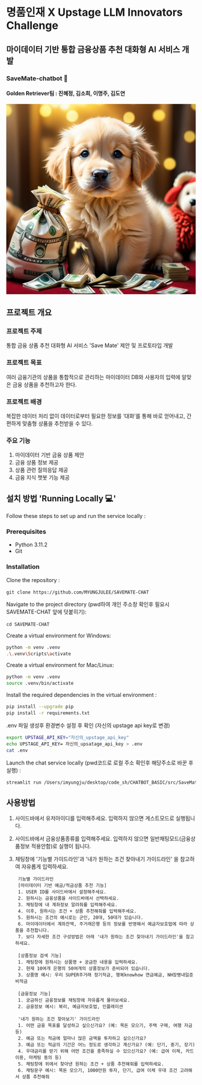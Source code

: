 # 명품인재 X Upstage LLM Innovators Challenge

## 마이데이터 기반 통합 금융상품 추천 대화형 AI 서비스 개발

### SaveMate-chatbot 🤖

#### Golden Retriever팀 : 진혜정, 김소희, 이명주, 김도연
![Save Mate](golden_retriever.jpg)

## 프로젝트 개요
### 프로젝트 주제
통합 금융 상품 추천 대화형 AI 서비스 'Save Mate' 제안 및 프로토타입 개발
### 프로젝트 목표
여러 금융기관의 상품을 통합적으로 관리하는 마이데이터 DB와 사용자의 입력에 알맞은 금융 상품을 추천하고자 한다.
### 프로젝트 배경
복잡한 데이터 처리 없이 데이터로부터 필요한 정보를 ‘대화’를 통해 바로 얻어내고, 간편하게 맞춤형 상품을 추천받을 수 있다. 
### 주요 기능
1. 마이데이터 기반 금융 상품 제안
2. 금융 상품 정보 제공
3. 상품 관련 질의응답 제공
4. 금융 지식 챗봇 기능 제공

## 설치 방법 'Running Locally 💻'
Follow these steps to set up and run the service locally :

### Prerequisites
- Python 3.11.2
- Git

### Installation
Clone the repository :

`git clone https://github.com/MYUNGJULEE/SAVEMATE-CHAT`


Navigate to the project directory (pwd하여 개인 주소창 확인후 필요시 SAVEMATE-CHAT 앞에 덧붙히기):

`cd SAVEMATE-CHAT`


Create a virtual environment for Windows:
```bash
python -m venv .venv
.\.venv\Scripts\activate
```

Create a virtual environment for Mac/Linux:
```bash
python -m venv .venv
source .venv/bin/activate
```

Install the required dependencies in the virtual environment :
```bash
pip install --upgrade pip
pip install -r requirements.txt
```

.env 파일 생성후 환경변수 설정 후 확인 (자신의 upstage api key로 변경)
```bash
export UPSTAGE_API_KEY="자신의_upstage_api_key"
echo UPSTAGE_API_KEY= 자신의_upsatage_api_key > .env
cat .env
```


Launch the chat service locally (pwd코드로 로컬 주소 확인후 해당주소로 바꾼 후 실행) :
```bash
streamlit run /Users/imyungju/desktop/code_sh/CHATBOT_BASIC/src/SaveMate-chat.py 
```


## 사용방법

1. 사이드바에서 유저아이디를 입력해주세요. 입력하지 않으면 게스트모드로 실행됩니다.
2. 사이드바에서 금융상품종류를 입력해주세요. 입력하지 않으면 일반채팅모드(금융상품정보 적용안함)로 실행이 됩니다.
3. 채팅창에 '기능별 가이드라인'과 '내가 원하는 조건 찾아내기 가이드라인' 을 참고하여 자유롭게 입력하세요.

        기능별 가이드라인
        [마이데이터 기반 예금/적금상품 추천 기능]
        1. USER ID를 사이드바에서 설정해주세요. 
        2. 원하시는 금융상품을 사이드바에서 선택하세요.
        3. 채팅창에 내 계좌정보 알려줘를 입력해주세요.
        4. 이후, 원하시는 조건 + 상품 추천해줘를 입력해주세요.
        5. 원하시는 조건의 예시로는 군인, 20대, 50대가 있습니다.
        6. 마이데이터에서 계좌잔액, 주거래은행 등의 정보를 반영해서 예금자보호법에 따라 상품을 추천합니다.
        7. 보다 자세한 조건 구성방법은 아래 '내가 원하는 조건 찾아내기 가이드라인'을 참고하세요.

        [상품정보 검색 기능]
        1. 채팅창에 원하시는 상품명 + 궁금한 내용을 입력하세요.
        2. 현재 10여개 은행의 50여개의 상품정보가 준비되어 있습니다.
        3. 상품명 예시: 우리 SUPER주거래 정기적금, 행복knowhow 연금예금, NH장병내일준비적금

        [금융정보 기능]
        1. 궁금하신 금융정보를 채팅창에 자유롭게 물어보세요.
        2. 금융정보 예시: 복리, 예금자보호법, 인플레이션

        '내가 원하는 조건 찾아보기' 가이드라인
        1. 어떤 금융 목표를 달성하고 싶으신가요? (예: 목돈 모으기, 주택 구매, 여행 자금 등) 
        2. 예금 또는 적금에 얼마나 많은 금액을 투자하고 싶으신가요? 
        3. 예금 또는 적금의 기간은 어느 정도로 생각하고 계신가요? (예: 단기, 중기, 장기) 
        4. 우대금리를 받기 위해 어떤 조건을 충족하실 수 있으신가요? (예: 급여 이체, 카드 이용, 마케팅 동의 등)
        5. 채팅창에 위에서 찾아낸 원하는 조건 + 상품 추천해줘를 입력하세요.
        6. 채팅문구 예시: 목돈 모으기, 1000만원 투자, 단기, 급여 이체 우대 조건 고려해서 상품 추천해줘
